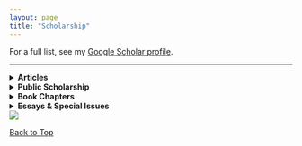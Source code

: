 ```yaml
---
layout: page
title: "Scholarship"
---
```



For a full list, see my [Google Scholar profile](https://scholar.google.com/citations?user=8jtmeYUAAAAJ&hl=en).

---

<details>
<summary><strong>Articles</strong></summary>

<p>
<img src="{{ site.baseurl }}/pub5.png" alt="The 'Ambroise Affair'" width="200"><br>
<strong><a href="https://drive.google.com/file/d/13HDaWQDQkAgnthVORFdYn4tqqhlsAguF/view?usp=sharing">The 'Ambroise Affair'...</a></strong>
</p>


</details>


<details>
<summary><strong>Public Scholarship</strong></summary>

<p>
<img src="{{ site.baseurl }}/pub1.png" alt="Église, État, et Esclavage" width="200"><br>
<strong><a href="https://www.portail-esclavage-reunion.fr/documentaires/l-esclavage/leglise-et-lesclavage/eglise-etat-et-esclavage-les-familles-vendues-comme-biens-nationaux-a-lile-de-la-reunion-pendant-la-revolution-francaise/">Église, État, et Esclavage...</a></strong>
</p>

<p>
<img src="{{ site.baseurl }}/pub0.jpg" alt="Looking for 'Petit Jean'" width="200"><br>
<strong><a href="https://64parishes.org/looking-for-petit-jean">Looking for 'Petit Jean'...</a></strong>
</p>

</details>


<details>
<summary><strong>Book Chapters</strong></summary>

<p>
<img src="{{ site.baseurl }}/pub2.png" alt="Gender, Family, and Social Control" width="200"><br>
<strong><a href="https://drive.google.com/file/d/1wrS2phtMkgjha5g6sPnsUbgIQzGT8S3Z/view?usp=sharing">Gender, Family, and Social Control...</a></strong>
</p>

<p>
<img src="{{ site.baseurl }}/pub3.png" alt="‘Free and Naturalized Frenchwomen’" width="200"><br>
<strong><a href="https://drive.google.com/file/d/1ro_OSNdbyXvhlbsgDIOxa0Bu_vPYurnD/view?usp=sharing">‘Free and Naturalized Frenchwomen’...</a></strong>
</p>

<p>
<img src="{{ site.baseurl }}/pub7.png" alt="‘A Thousand Prejudices’" width="200"><br>
<strong><a href="https://drive.google.com/file/d/11tlLSyZsk0CGviQG3r8ItdsuyUudYvXS/view?usp=sharing">‘A Thousand Prejudices’...</a></strong>
</p>

</details>


<details>
<summary><strong>Essays & Special Issues</strong></summary>

<p>
<img src="{{ site.baseurl }}/pub0.png" alt="Gender in Slave and Post-Emancipation Societies" width="200"><br>
<strong><a href="https://doi.org/10.4000/11oa3">Gender in Slave and Post-Emancipation...</a></strong>
</p>

<p>
<img src="{{ site.baseurl }}/pub4.png" alt="France and its Empire in the Indian Ocean" width="200"><br>
<strong><a href="https://drive.google.com/file/d/1E-aXR8FHurDIJGhWrcERDPEunQA0EhkR/view?usp=sharing">France and its Empire in the Indian Ocean...</a></strong>
</p>

<p>
<img src="{{ site.baseurl }}/pub6.png" alt="Instructions du Ministère de la Marine" width="200"><br>
<strong><a href="https://www.cairn.info/revue-outre-mers-2015-2-page-285.htm">Instructions du Ministère de la Marine...</a></strong>
</p>

</details>

<img src="{{ site.baseurl }}/arles.gif">

<p><a href="#">Back to Top</a></p>

